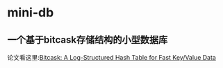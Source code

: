 # mini-db

## 一个基于bitcask存储结构的小型数据库 
论文看这里:[Bitcask: A Log-Structured Hash Table for Fast Key/Value Data](https://riak.com/assets/bitcask-intro.pdf)
